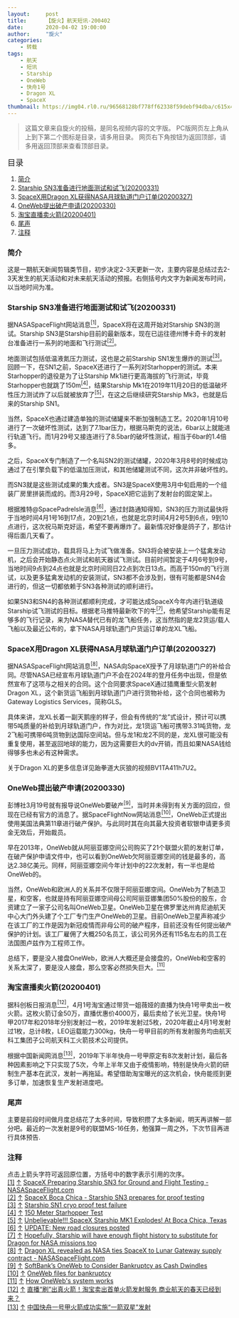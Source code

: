 ```yaml
---
layout:     post
title:      【旋火】航天短讯-200402
date:       2020-04-02 19:00:00
author:     "旋火"
categories:
    - 转载
tags:
    - 航天
    - 短讯
    - Starship
    - OneWeb
    - 快舟1号
    - Dragon XL
    - SpaceX
thumbnail: https://img04.rl0.ru/96568128bf778ff62338f59debf94dba/c615x400i/news.rambler.ru/img/2020/03/31/215637.931979.3188.jpeg"
---
```

>这篇文章来自旋火的投稿，是同名视频内容的文字版。
>PC版网页左上角从上到下第二个图标是目录，请多用目录。
>网页右下角按钮为返回顶部，请多用返回顶部来查看顶部目录。

<escape><font size=4>目录</font></escape>

1. [简介](#简介)
2. [Starship SN3准备进行地面测试和试飞(20200331)](#Starship-SN3准备进行地面测试和试飞-20200331)
3. [SpaceX用Dragon XL获得NASA月球轨道门户订单(20200327)](#SpaceX用Dragon-XL获得NASA月球轨道门户订单-20200327)
4. [OneWeb提出破产申请(20200330)](#OneWeb提出破产申请-20200330)
5. [淘宝直播卖火箭(20200401)](#淘宝直播卖火箭-20200401)
6. [尾声](#尾声)
7. [注释](#注释)

### 简介

这是一期航天新闻剪辑类节目，初步决定2-3天更新一次，主要内容是总结过去2-3天发生的航天活动和对未来航天活动的预报。右侧括号内文字为新闻发布时间，以当地时间为准。

### Starship SN3准备进行地面测试和试飞(20200331)

据NASASpaceFlight网站消息<escape><a name = "ref_1_s"><a href="#ref_1_d"><sup>[1]</sup></a></a></escape>，SpaceX将在这周开始对Starship SN3的测试。Starship SN3是Starship目前的最新版本，现在已运往德州博卡奇卡的发射台准备进行一系列的地面和飞行测试<escape><a name = "ref_2_s"><a href="#ref_2_d"><sup>[2]</sup></a></a></escape>。

地面测试包括低温液氮压力测试，这也是之前Starship SN1发生爆炸的测试<escape><a name = "ref_3_s"><a href="#ref_3_d"><sup>[3]</sup></a></a></escape>。回顾一下，在SN1之前，SpaceX还进行了一系列对Starhopper的测试。本来Starhopper的退役是为了让Starship Mk1进行更高海拔的飞行测试，毕竟Starhopper也就跳了150m<escape><a name = "ref_4_s"><a href="#ref_4_d"><sup>[4]</sup></a></a></escape>，结果Starship Mk1在2019年11月20日的低温破坏性压力测试炸了以后就被放弃了<escape><a name = "ref_5_s"><a href="#ref_5_d"><sup>[5]</sup></a></a></escape>，在这之后继续研究Starship Mk3，也就是后来的Starship SN1。

当然，SpaceX也通过建造单独的测试储罐来不断加强制造工艺。2020年1月10号进行了一次破坏性测试，达到了7.1bar压力，根据马斯克的说法，6bar以上就能进行轨道飞行。而1月29号又接连进行了8.5bar的破坏性测试，相当于6bar的1.4倍多。

之后，SpaceX专门制造了一个名叫SN2的测试储罐，2020年3月8号的时候成功通过了在引擎负载下的低温加压测试，和其他储罐测试不同，这次并非破坏性的。

而SN3就是这些测试成果的集大成者。SN3是SpaceX使用3月中旬启用的一个组装厂房里拼装而成的。而3月29号，SpaceX把它运到了发射台的固定架上。

根据推特@SpacePadreIsle消息<escape><a name = "ref_6_s"><a href="#ref_6_d"><sup>[6]</sup></a></a></escape>，通过封路通知得知，SN3的压力测试最快将于当地时间4月1号16到17点，20到21点，也就是北京时间4月2号5到6点，9到10点进行，这次祝马斯克好运，希望不要再爆炸了。最新情况好像是鸽子了，那估计得后面几天看了。

一旦压力测试成功，载具将马上为试飞做准备。SN3将会被安装上一个猛禽发动机，之后会开始静态点火测试和航天器试飞测试。目前时间暂定于4月6号到9号，当地时间9点到24点也就是北京时间同日22点到次日13点。而高于150m的飞行测试，以及更多猛禽发动机的安装测试，SN3都不会涉及到，很有可能都是SN4会进行的，但这一切都依赖于SN3各种测试的顺利进行。

如果SN3和SN4的各种测试都顺利完成，才可能达成SpaceX今年内进行轨道级Starship试飞测试的目标。根据老马推特最新吹下的牛<escape><a name = "ref_7_s"><a href="#ref_7_d"><sup>[7]</sup></a></a></escape>，他希望Starship能有足够多的飞行记录，来为NASA替代已有的龙飞船任务，这当然指的是龙2货运/载人飞船以及最近公布的，拿下NASA月球轨道门户货运订单的龙XL飞船。

### SpaceX用Dragon XL获得NASA月球轨道门户订单(20200327)

据NASASpaceFlight网站消息<escape><a name = "ref_8_s"><a href="#ref_8_d"><sup>[8]</sup></a></a></escape>，NASA向SpaceX授予了月球轨道门户的补给合同。尽管NASA已经宣布月球轨道门户不会在2024年的登月任务中出现，但是依然宣布了这项与之相关的合同。这个合同要求SpaceX通过猎鹰重型火箭发射Dragon XL，这个新货运飞船到月球轨道门户进行货物补给，这个合同也被称为Gateway Logistics Services，简称GLS。

具体来讲，龙XL长着一副天鹅座的样子，但会有传统的“龙”式设计，预计可以携带5吨质量的补给到月球轨道门户，作为对比，龙1货运飞船可携带3.31吨货物，龙2飞船可携带6吨货物到达国际空间站。但与龙1和龙2不同的是，龙XL很可能没有重复使用，甚至返回地球的能力，因为这需要巨大的dv开销，而且如果NASA钱给得够多也未必有这种需求。

关于Dragon XL的更多信息详见跆拳道大灰狼的视频BV1TA411h7U2。

### OneWeb提出破产申请(20200330)

彭博社3月19号就有报导说OneWeb要破产<escape><a name = "ref_9_s"><a href="#ref_9_d"><sup>[9]</sup></a></a></escape>，当时并未得到有关方面的回应，但现在已经有官方的消息了。据SpaceFlightNow网站消息<escape><a name = "ref_10_s"><a href="#ref_10_d"><sup>[10]</sup></a></a></escape>，OneWeb正式提出使用美国法典第11章进行破产保护。与此同时其在向其最大投资者软银申请更多资金无效后，开始裁员。

早在2013年，OneWeb就从阿丽亚娜空间公司购买了21个联盟火箭的发射订单，在破产保护申请文件中，也可以看到OneWeb欠阿丽亚娜空间的钱是最多的，高达2.38亿美元。同样，阿丽亚娜空间今年计划中的22次发射，有一半也是给OneWeb的。

当然，OneWeb和欧洲人的关系并不仅限于阿丽亚娜空间。OneWeb为了制造卫星，和空客，也就是持有阿丽亚娜空间母公司阿丽亚娜集团50%股份的股东，合资建立了一家子公司名叫OneWeb卫星。OneWeb卫星在佛罗里达州肯尼迪航天中心大门外头建了个工厂专门生产OneWeb的卫星。目前OneWeb卫星声称减少在该工厂的工作是因为新冠疫情而非母公司的破产程序，目前还没有任何提出破产保护的计划。该工厂雇佣了大概250名员工，该公司另外还有115名左右的员工在法国图卢兹作为工程师工作。

总结下，要是没人接盘OneWeb，欧洲人大概还是会接盘的，OneWeb和空客的关系太深了，要是没人接盘，那么空客必然损失巨大。<escape><a name = "ref_11_s"><a href="#ref_11_d"><sup>[11]</sup></a></a></escape>

### 淘宝直播卖火箭(20200401)

据科创板日报消息<escape><a name = "ref_12_s"><a href="#ref_12_d"><sup>[12]</sup></a></a></escape>，4月1号淘宝通过带货一姐薇娅的直播为快舟1号甲卖出一枚火箭。这枚火箭订金50万，直播优惠价4000万，最后卖给了长光卫星。快舟1号甲2017年和2018年分别发射过一枚，2019年发射过5枚，2020年截止4月1号发射过1枚，总计8枚，LEO运载能力300kg，快舟一号甲目前的所有发射服务均由航天科工集团子公司航天科工火箭技术公司提供。

根据中国新闻网消息<escape><a name = "ref_13_s"><a href="#ref_13_d"><sup>[13]</sup></a></a></escape>，2019年下半年快舟一号甲原定有8次发射计划，最后各种因素影响之下只实现了5次，今年上半年又由于疫情影响，特别是快舟火箭的研制生产基本在武汉，发射一再拖延。希望借助淘宝曝光的这次机会，快舟能揽到更多订单，加速恢复生产发射进度吧。

### 尾声

主要是前段时间做月度总结花了太多时间，导致积攒了太多新闻，明天再讲解一部分吧。最近的一次发射是9号的联盟MS-16任务，勉强算一周之外，下次节目再进行具体预告.

### 注释

点击上箭头字符可返回原位置，方括号中的数字表示引用的次序。
<escape></br><a name = "ref_1_d"><a href = "#ref_1_d">[1]</a></a></escape> <escape><a href = "#ref_1_s">↑</a></escape> <escape><a href = "https://www.nasaspaceflight.com/2020/03/spacex-starship-sn3-ground-flight-testing/">SpaceX Preparing Starship SN3 for Ground and Flight Testing - NASASpaceFlight.com</a></br><a name = "ref_2_d"><a href = "#ref_2_d">[2]</a></a></escape> <escape><a href = "#ref_2_s">↑</a></escape> <escape><a href = "https://youtu.be/jo9Ckxv6Wa8">SpaceX Boca Chica - Starship SN3 prepares for proof testing</a></br><a name = "ref_3_d"><a href = "#ref_3_d">[3]</a></a></escape> <escape><a href = "#ref_3_s">↑</a></escape> <escape><a href = "https://youtu.be/sYeVnGL7fgw">Starship SN1 cryo proof test failure</a></br><a name = "ref_4_d"><a href = "#ref_4_d">[4]</a></a></escape> <escape><a href = "#ref_4_s">↑</a></escape> <escape><a href = "https://youtu.be/bYb3bfA6_sQ">150 Meter Starhopper Test</a></br><a name = "ref_5_d"><a href = "#ref_5_d">[5]</a></a></escape> <escape><a href = "#ref_5_s">↑</a></escape> <escape><a href = "https://youtu.be/3nTSubYzQOM">Unbelievable!!! SpaceX Starship MK1  Explodes! At Boca Chica, Texas</a></br><a name = "ref_6_d"><a href = "#ref_6_d">[6]</a></a></escape> <escape><a href = "#ref_6_s">↑</a></escape> <escape><a href = "https://twitter.com/SpacePadreIsle/status/1245069612020125698">UPDATE: New road closures posted</a></br><a name = "ref_7_d"><a href = "#ref_7_d">[7]</a></a></escape> <escape><a href = "#ref_7_s">↑</a></escape> <escape><a href = "https://twitter.com/elonmusk/status/1244694967303405575?s=20">Hopefully, Starship will have enough flight history to substitute for Dragon for NASA missions too</a></br><a name = "ref_8_d"><a href = "#ref_8_d">[8]</a></a></escape> <escape><a href = "#ref_8_s">↑</a></escape> <escape><a href = "https://www.nasaspaceflight.com/2020/03/dragon-xl-nasa-spacex-lunar-gateway-supply-contract/">Dragon XL revealed as NASA ties SpaceX to Lunar Gateway supply contract - NASASpaceFlight.com</a></br><a name = "ref_9_d"><a href = "#ref_9_d">[9]</a></a></escape> <escape><a href = "#ref_9_s">↑</a></escape> <escape><a href = "https://www.bloomberg.com/news/articles/2020-03-19/softbank-s-oneweb-is-said-to-mull-bankruptcy-as-cash-dwindles">SoftBank’s OneWeb to Consider Bankruptcy as Cash Dwindles</a></br><a name = "ref_10_d"><a href = "#ref_10_d">[10]</a></a></escape> <escape><a href = "#ref_10_s">↑</a></escape> <escape><a href = "https://spaceflightnow.com/2020/03/30/oneweb-files-for-bankruptcy/">OneWeb files for bankruptcy</a></br><a name = "ref_11_d"><a href = "#ref_11_d">[11]</a></a></escape> <escape><a href = "#ref_11_s">↑</a></escape> <escape><a href = "https://youtu.be/YIrIt0R47Z8">How OneWeb's system works</a></br><a name = "ref_12_d"><a href = "#ref_12_d">[12]</a></a></escape> <escape><a href = "#ref_12_s">↑</a></escape> <escape><a href = "https://www.chinastarmarket.cn/detail/470689">直播“刷”出真火箭！淘宝卖出首单火箭发射服务 商业航天的春天已经到来？</a></br><a name = "ref_13_d"><a href = "#ref_13_d">[13]</a></a></escape> <escape><a href = "#ref_13_s">↑</a></escape> <escape><a href = "http://www.chinanews.com/gn/2019/08-31/8943197.shtml">中国快舟一号甲火箭成功实施“一箭双星”发射</a></escape>